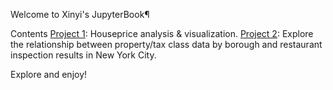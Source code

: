 Welcome to Xinyi's JupyterBook¶

Contents
[Project 1](Project_1.ipynb): Houseprice analysis & visualization.
[Project 2](Project_2.ipynb): Explore the relationship between property/tax class data by borough and restaurant inspection results in New York City.

Explore and enjoy!
